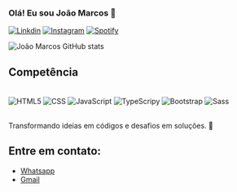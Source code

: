 ### Olá! Eu sou João Marcos 🫡


[![Linkdin](https://img.shields.io/badge/LinkedIn-0077B5?style=for-the-badge&logo=linkedin&logoColor=white)](https://img.shields.io/badge/LinkedIn-0077B5?style=for-the-badge&logo=linkedin&logoColor=white)
[![Instagram](https://img.shields.io/badge/Instagram-E4405F?style=for-the-badge&logo=instagram&logoColor=white)](https://www.instagram.com/joaomarcosjm08/)
[![Spotify](https://img.shields.io/badge/Spotify-1ED760?&style=for-the-badge&logo=spotify&logoColor=white)](https://open.spotify.com/playlist/5HzwUY5AM8Dkcx5SLyo7Yt?si=5PRCvZDyTLagOKFt-v4L6Q)

![João Marcos GitHub stats](https://github-readme-stats.vercel.app/api?username=Dev-JMS&show_icons=true&theme=radical)

## Competência

<div style="display inline_block"><br>
    <img align="center" alt="HTML5" src="https://img.shields.io/badge/HTML5-E34F26?style=for-the-badge&logo=html5&logoColor=white" />
    <img align="center" alt="CSS" src="https://img.shields.io/badge/CSS-239120?&style=for-the-badge&logo=css3&logoColor=white" />
    <img align="center" alt="JavaScript" src="https://img.shields.io/badge/JavaScript-F7DF1E?style=for-the-badge&logo=javascript&logoColor=black" />
    <img align="center" alt="TypeScripy" src="https://img.shields.io/badge/TypeScript-007ACC?style=for-the-badge&logo=typescript&logoColor=white" />
    <img align="center" alt="Bootstrap" src="https://img.shields.io/badge/Bootstrap-563D7C?style=for-the-badge&logo=bootstrap&logoColor=white" />
    <img align="center" alt="Sass" src="https://img.shields.io/badge/Sass-CC6699?style=for-the-badge&logo=sass&logoColor=white" />
</div><br>

Transformando ideias em códigos e desafios em soluções. 🚀

## Entre em contato:
- [Whatsapp](https://w.app/devjms)<br>
- [Gmail](codebyjms@gmail.com)<br>
